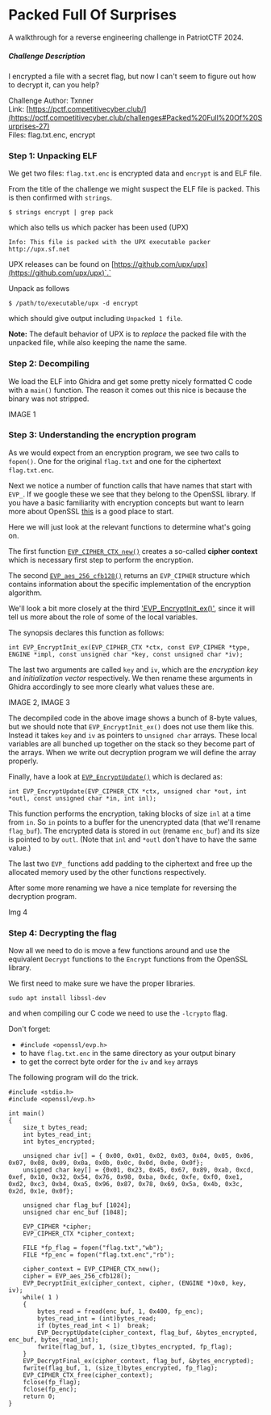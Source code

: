 # Packed Full Of Surprises

A walkthrough for a reverse engineering challenge in PatriotCTF 2024.

##### Challenge Description

I encrypted a file with a secret flag, but now I can't seem to figure out how to decrypt it, can you help?

Challenge Author: Txnner   
Link: [https://pctf.competitivecyber.club/](https://pctf.competitivecyber.club/challenges#Packed%20Full%20Of%20Surprises-27)   
Files: flag.txt.enc, encrypt 

### Step 1: Unpacking ELF

We get two files: `flag.txt.enc` is encrypted data and `encrypt` is and ELF file.

From the title of the challenge we might suspect the ELF file is packed. This is then confirmed with `strings`.
```
$ strings encrypt | grep pack
```
which also tells us which packer has been used (UPX)
```
Info: This file is packed with the UPX executable packer http://upx.sf.net 
```
UPX releases can be found on [https://github.com/upx/upx](https://github.com/upx/upx)`.`

Unpack as follows
```
$ /path/to/executable/upx -d encrypt
```
which should give output including `Unpacked 1 file`.

**Note:** The default behavior of UPX is to *replace* the packed file with the unpacked file, while also keeping the name the same.

### Step 2: Decompiling

We load the ELF into Ghidra and get some pretty nicely formatted C code with a `main()` function. The reason it comes out this nice is because the binary was not stripped.

IMAGE 1

### Step 3: Understanding the encryption program

As we would expect from an encryption program, we see two calls to `fopen()`. One for the original `flag.txt` and one for the ciphertext `flag.txt.enc`.

Next we notice a number of function calls that have names that start with `EVP_`. If we google these we see that they belong to the OpenSSL library. If you have a basic familiarity with encryption concepts but want to learn more about OpenSSL [this](https://docs.openssl.org/master/man7/ossl-guide-libcrypto-introduction/) is a good place to start.

Here we will just look at the relevant functions to determine what's going on.

The first function [`EVP_CIPHER_CTX_new()`](https://docs.openssl.org/master/man3/EVP_EncryptInit/#description) creates a so-called **cipher context** which is necessary first step to perform the encryption.

The second [`EVP_aes_256_cfb128()`](https://docs.openssl.org/master/man3/EVP_aes_128_gcm/#return-values) returns an `EVP_CIPHER` structure which contains information about the specific implementation of the encryption algorithm. 

We'll look a bit more closely at the third ['EVP_EncryptInit_ex()'](https://docs.openssl.org/master/man3/EVP_EncryptInit/#description), since it will tell us more about the role of some of the local variables. 

The synopsis declares this function as follows:
```
int EVP_EncryptInit_ex(EVP_CIPHER_CTX *ctx, const EVP_CIPHER *type, ENGINE *impl, const unsigned char *key, const unsigned char *iv);
```
The last two arguments are called `key` and `iv`, which are the *encryption key* and *initialization vector* respectively. We then rename these arguments in Ghidra accordingly to see more clearly what values these are.

IMAGE 2, IMAGE 3

The decompiled code in the above image shows a bunch of 8-byte values, but we should note that `EVP_EncryptInit_ex()` does not use them like this. Instead it takes `key` and `iv` as pointers to `unsigned char` arrays. These local variables are all bunched up together on the stack so they become part of the arrays. When we write out decryption program we will define the array properly.

Finally, have a look at [`EVP_EncryptUpdate()`](https://docs.openssl.org/1.1.1/man3/EVP_EncryptInit/#description) which is declared as:
```
int EVP_EncryptUpdate(EVP_CIPHER_CTX *ctx, unsigned char *out, int *outl, const unsigned char *in, int inl);
```
This function performs the encryption, taking blocks of size `inl` at a time from `in`. So `in` points to a buffer for the unencrypted data (that we'll rename `flag_buf`). The encrypted data is stored in `out` (rename `enc_buf`) and its size is pointed to by `outl`. (Note that `inl` and `*outl` don't have to have the same value.)

The last two `EVP_` functions add padding to the ciphertext and free up the allocated memory used by the other functions respectively.

After some more renaming we have a nice template for reversing the decryption program.

Img 4

### Step 4: Decrypting the flag

Now all we need to do is move a few functions around and use the equivalent `Decrypt` functions to the `Encrypt` functions from the OpenSSL library.

We first need to make sure we have the proper libraries.
```
sudo apt install libssl-dev
```
and when compiling our C code we need to use the `-lcrypto` flag. 

Don't forget:
- `#include <openssl/evp.h>` 
- to have `flag.txt.enc` in the same directory as your output binary
- to get the correct byte order for the `iv` and `key` arrays

The following program will do the trick.
```
#include <stdio.h>
#include <openssl/evp.h>

int main()
{
    size_t bytes_read;
    int bytes_read_int;
    int bytes_encrypted;

    unsigned char iv[] = { 0x00, 0x01, 0x02, 0x03, 0x04, 0x05, 0x06, 0x07, 0x08, 0x09, 0x0a, 0x0b, 0x0c, 0x0d, 0x0e, 0x0f};
    unsigned char key[] = {0x01, 0x23, 0x45, 0x67, 0x89, 0xab, 0xcd, 0xef, 0x10, 0x32, 0x54, 0x76, 0x98, 0xba, 0xdc, 0xfe, 0xf0, 0xe1, 0xd2, 0xc3, 0xb4, 0xa5, 0x96, 0x87, 0x78, 0x69, 0x5a, 0x4b, 0x3c, 0x2d, 0x1e, 0x0f};

    unsigned char flag_buf [1024];
    unsigned char enc_buf [1048];

    EVP_CIPHER *cipher;
    EVP_CIPHER_CTX *cipher_context;

    FILE *fp_flag = fopen("flag.txt","wb");
    FILE *fp_enc = fopen("flag.txt.enc","rb");

    cipher_context = EVP_CIPHER_CTX_new();
    cipher = EVP_aes_256_cfb128();
    EVP_DecryptInit_ex(cipher_context, cipher, (ENGINE *)0x0, key, iv);
    while( 1 ) 
    {
        bytes_read = fread(enc_buf, 1, 0x400, fp_enc);
        bytes_read_int = (int)bytes_read;
        if (bytes_read_int < 1)  break;
        EVP_DecryptUpdate(cipher_context, flag_buf, &bytes_encrypted, enc_buf, bytes_read_int);
        fwrite(flag_buf, 1, (size_t)bytes_encrypted, fp_flag);
    }
    EVP_DecryptFinal_ex(cipher_context, flag_buf, &bytes_encrypted);
    fwrite(flag_buf, 1, (size_t)bytes_encrypted, fp_flag);
    EVP_CIPHER_CTX_free(cipher_context);
    fclose(fp_flag);
    fclose(fp_enc);
    return 0;
}
```


